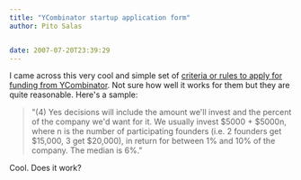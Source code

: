 ```yaml
---
title: "YCombinator startup application form"
author: Pito Salas


date: 2007-07-20T23:39:29
---
```




I came across this very cool and simple set of [criteria or rules to apply for
funding from YCombinator](<http://ycombinator.com/w2008.html>). Not sure how
well it works for them but they are quite reasonable. Here's a sample:

> "(4) Yes decisions will include the amount we'll invest and the percent of
> the company we'd want for it. We usually invest $5000 + $5000n, where n is
> the number of participating founders (i.e. 2 founders get $15,000, 3 get
> $20,000), in return for between 1% and 10% of the company. The median is
> 6%."

Cool. Does it work?


